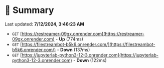 # 📖 Summary
Last updated: **7/12/2024, 3:46:23 AM**

- `GET` [https://restreamer-09gx.onrender.com](https://restreamer-09gx.onrender.com) - **Up** (774ms)
- `GET` [https://filestreambot-b5k6.onrender.com/](https://filestreambot-b5k6.onrender.com/) - **Down** (137ms)
- `GET` [https://jupyterlab-python3-12-3.onrender.com](https://jupyterlab-python3-12-3.onrender.com) - **Down** (122ms)
